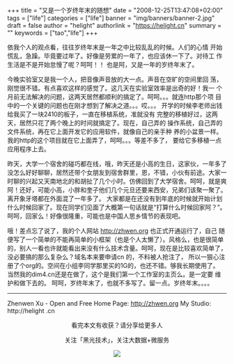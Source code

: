 +++
title = "又是一个岁终年末的随想"
date = "2008-12-25T13:47:08+02:00"
tags = ["life"]
categories = ["life"]
banner = "img/banners/banner-2.jpg"
draft = false
author = "helight"
authorlink = "https://helight.cn"
summary = ""
keywords = ["tao","life"]
+++

依我个人的观点看，往往岁终年末是一年之中比较乱乱的时候。人们的心情 开始慌乱，急躁。毕竟要过年了。好像是劳累的一年了，也应该休一下了。对待工 作生活是不是开始怠慢了呢？呵呵！！ 也是阿，又是一年的岁终年末了。 
<!--more-->
今晚实验室又是我一个人，把音像声音放的大一点。声音在空旷的空间里回 荡，刚觉很不错。有点喜欢这样的感觉了。这几天在实验室效率是出奇的好！我一 个月前无法解决的问题，这两天居然都顺利的搞定了。呵呵。。。就连http那个项 目中的一个关键的问题也在刚才想到了解决之道。。。哎。。。 开学的时候李老师出钱给我买了一块2410的板子，一直在移植系统，准就没有 完整的移植好过，这两天，居然只花了两个晚上的时间就搞定了。现在，自己弄的 操作系统，自己弄的文件系统，再在它上面开发它的应用软件，就像自己的亲手种 养的小盆景一样。我的http的这个项目就在它上面弄了，呵呵。。。等差不多了， 要给它多移植一点应用程序上去。 

昨天，大学一个宿舍的碰巧都在线，哦，昨天还是小高的生日，这家伙，一年多了没怎么好好聊聊，居然还带个女朋友到宿舍群里，恩，不错，小伙有前途。大家一时聊的兴起又天南地北的和胡扯了几个小时。仿佛回到了大学宿舍。呵呵，就是爽阿！还好，可能小高，小胖和奎子他们几个元旦还要来西安，兄弟们该聚一聚了。离开象牙塔都在外面混了一年多了。 大家都是在还没有到年底的时候就开始计划什么时候回家了。现在同学们见面了大概第一句话就是“打算什么时候回家阿？”。呵呵，回家么！好像很隆重，可能也是中国人思乡情节的表现吧。 

哦！差点忘了说了，我的个人网站 http://zhwen.org 也正式开通运行了，自己 随便写了一个简单的不能再简单的小框架（也是个人太懒了）。风格么，也是很简单的，别人一看也许就能看出来没有什么技术含量。呵呵，现在是比较喜欢简单了，没必要搞的那么复杂么？域名本来要申请cn 的，不料被人抢注了， 所以一狠心注册了个org的。空间在小组李同学那里买的1G的，也还不错。够我长期使用了。 当然我的dim4.cn还是在做了，这个是我们第一个工作室的主页么。是一定要 维护和做下去的。 呵呵，岁终年末了，也就不多写了。留一点。岁终年末。。。。 

-- --------------------------------- 
Zhenwen Xu - Open and Free Home Page: http://zhwen.org My Studio: http://helight    .cn

<center>
看完本文有收获？请分享给更多人<br>

关注「黑光技术」，关注大数据+微服务<br>

![](/img/qrcode_helight_tech.jpg)
</center>
